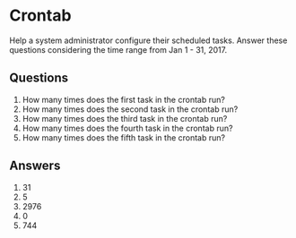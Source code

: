 # Crontab
Help a system administrator configure their scheduled tasks. Answer these questions considering the time range from Jan 1 - 31, 2017.

## Questions
1. How many times does the first task in the crontab run?	
2. How many times does the second task in the crontab run?	
3. How many times does the third task in the crontab run?	
4. How many times does the fourth task in the crontab run?	
5. How many times does the fifth task in the crontab run?	

## Answers
1. 31
2. 5
3. 2976
4. 0
5. 744
